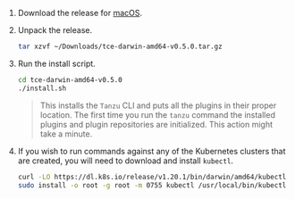 1. Download the release for [macOS](https://github.com/vmware-tanzu/tce/releases/download/v0.4.0/tce-darwin-amd64-v0.4.0.tar.gz).

1. Unpack the release.

    ```sh
    tar xzvf ~/Downloads/tce-darwin-amd64-v0.5.0.tar.gz
    ```

1. Run the install script.

    ```sh
    cd tce-darwin-amd64-v0.5.0
    ./install.sh
    ```

    > This installs the `Tanzu` CLI and puts all the plugins in their proper location.
    > The first time you run the `tanzu` command the installed plugins and plugin repositories are initialized. This action might take a minute.

1. If you wish to run commands against any of the Kubernetes clusters that are created, you will need to download and install `kubectl`.

    ```sh
    curl -LO https://dl.k8s.io/release/v1.20.1/bin/darwin/amd64/kubectl
    sudo install -o root -g root -m 0755 kubectl /usr/local/bin/kubectl
    ```
